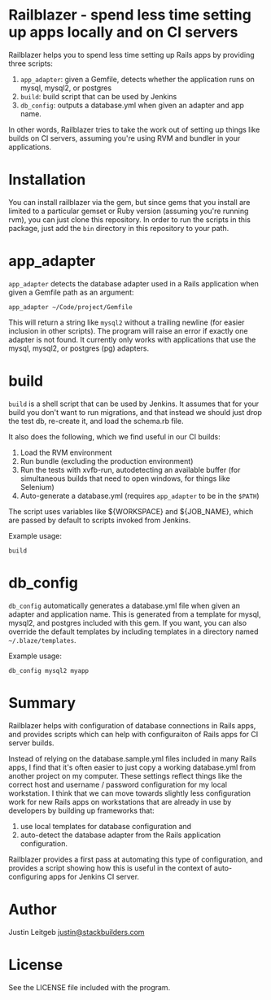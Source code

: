 # Railblazer - spend less time setting up apps locally and on CI servers

Railblazer helps you to spend less time setting up Rails apps by providing three scripts:

1. `app_adapter`: given a Gemfile, detects whether the application runs on mysql, mysql2, or postgres
2. `build`: build script that can be used by Jenkins
3. `db_config`: outputs a database.yml when given an adapter and app name.

In other words, Railblazer tries to take the work out of setting up things like builds on CI servers, assuming you're using RVM and bundler in your applications.

# Installation

You can install railblazer via the gem, but since gems that you install are limited to a particular gemset or Ruby version (assuming you're running rvm), you can just clone this repository. In order to 
run the scripts in this package, just add the `bin` directory in this repository to your path. 

# app_adapter

`app_adapter` detects the database adapter used in a Rails application when given a Gemfile path
as an argument:

```
app_adapter ~/Code/project/Gemfile
```

This will return a string like `mysql2` without a trailing newline (for easier inclusion in other scripts). The program will raise an error if exactly one adapter is not found. It currently only 
works with applications that use the mysql, mysql2, or postgres (pg) adapters.

# build

`build` is a shell script that can be used by Jenkins. It assumes that for your build you don't want to run migrations, and that instead we should just drop the test db, re-create it, and load the schema.rb file.

It also does the following, which we find useful in our CI builds:

1. Load the RVM environment
2. Run bundle (excluding the production environment)
3. Run the tests with xvfb-run, autodetecting an available buffer (for simultaneous builds that need to open windows, for things like Selenium)
4. Auto-generate a database.yml (requires `app_adapter` to be in the `$PATH`)

The script uses variables like ${WORKSPACE} and ${JOB_NAME}, which are passed by default to scripts
invoked from Jenkins.

Example usage:

```
build
```

# db_config

`db_config` automatically generates a database.yml file when given an adapter and application name. This is generated from a template for mysql, mysql2, and postgres included with this gem.  If you want, you can also override the default templates by including templates in a directory named `~/.blaze/templates`.

Example usage:

```
db_config mysql2 myapp
```

# Summary

Railblazer helps with configuration of database connections in Rails apps, and provides scripts which can help with configuraiton of Rails apps for CI server builds. 

Instead of relying on the database.sample.yml files included in many Rails apps, I find that it's often easier to just copy a working database.yml from another project on my computer. These settings reflect things like the correct host and username / password configuration for my local workstation. I think that we can move towards slightly less configuration work for new Rails apps on workstations that are already in use by developers by building up frameworks that: 

1. use local templates for database configuration and 
2. auto-detect the database adapter from the Rails application configuration. 

Railblazer provides a first pass at automating this type of configuration, and provides a script showing how this is useful in the context of auto-configuring apps for Jenkins CI server.

# Author

Justin Leitgeb <justin@stackbuilders.com>

# License

See the LICENSE file included with the program.